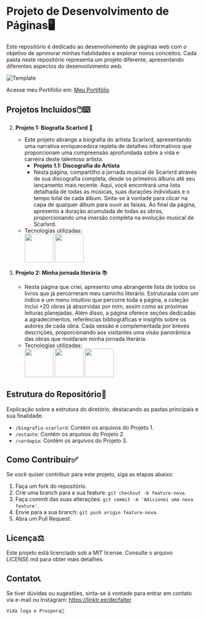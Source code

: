 # Projeto de Desenvolvimento de Páginas🖥️

Este repositório é dedicado ao desenvolvimento de páginas web com o objetivo de aprimorar minhas habilidades e explorar novos conceitos. Cada pasta neste repositório representa um projeto diferente, apresentando diferentes aspectos do desenvolvimento web.

![Template](https://i.imgur.com/ipIaQc7.png)

Acesse meu Portifólio em: [Meu Portifólio](https://repositorio-sigma-six.vercel.app/)

## Projetos Incluídos🖱️⌨️

2. **Projeto 1: Biografia Scarlxrd** 📝
   - Este projeto abrange a biografia do artista Scarlxrd, apresentando uma narrativa enriquecedora repleta de detalhes informativos que proporcionam uma compreensão aprofundada sobre a vida e carreira deste talentoso artista.
     - **Projeto 1.1: Discografia do Artista**
     - Nesta página, compartilho a jornada musical de Scarlxrd através de sua discografia completa, desde os primeiros álbuns até seu lançamento mais recente. Aqui, você encontrará uma lista detalhada de todas as músicas, suas durações individuais e o tempo total de cada álbum. Sinta-se à vontade para clicar na capa de qualquer álbum para ouvir as faixas. Ao final da página, apresento a duração acumulada de todas as obras, proporcionando uma imersão completa na evolução musical de Scarlxrd.
   - Tecnologias utilizadas: <br> 
      <img src="https://cdn.jsdelivr.net/gh/devicons/devicon@latest/icons/html5/html5-original-wordmark.svg" width="75px" /> <img src="https://cdn.jsdelivr.net/gh/devicons/devicon@latest/icons/css3/css3-original-wordmark.svg" width="75px"/>
          

3. **Projeto 2: Minha jornada literária** 📚
   - Nesta página que criei, apresento uma abrangente lista de todos os livros que já percorreram meu caminho literário. Estruturada com um índice e um menu intuitivo que percorre toda a página, a coleção inclui +20 obras já absorvidas por mim, assim como as próximas leituras planejadas. Além disso, a página oferece seções dedicadas a agradecimentos, referências bibliográficas e insights sobre os autores de cada obra. Cada sessão é complementada por breves descrições, proporcionando aos visitantes uma visão panorâmica das obras que moldaram minha jornada literária.
   - Tecnologias utilizadas: <br>
   <img src="https://cdn.jsdelivr.net/gh/devicons/devicon@latest/icons/html5/html5-original-wordmark.svg" width="75px" /> <img src="https://cdn.jsdelivr.net/gh/devicons/devicon@latest/icons/css3/css3-original-wordmark.svg" width="75px"/> <img src="https://cdn.jsdelivr.net/gh/devicons/devicon@latest/icons/javascript/javascript-original.svg" width="75px" />
          

## Estrutura do Repositório🧱

Explicação sobre a estrutura do diretório, destacando as pastas principais e sua finalidade.

- `/biografia-scarlxrd`: Contém os arquivos do Projeto 1.
- `/estante`: Contém os arquivos do Projeto 2.
- `/cardapio`: Contém os arquivos do Projeto 3.

## Como Contribuir✅

Se você quiser contribuir para este projeto, siga as etapas abaixo:

1. Faça um fork do repositório.
2. Crie uma branch para a sua feature: `git checkout -b feature-nova`.
3. Faça commit das suas alterações: `git commit -m 'Adicionei uma nova feature'`.
4. Envie para a sua branch: `git push origin feature-nova`.
5. Abra um Pull Request.
   
## Licença⚖️

Este projeto está licenciado sob a MIT license. Consulte o arquivo LICENSE.md para obter mais detalhes.

## Contato📞

Se tiver dúvidas ou sugestões, sinta-se à vontade para entrar em contato via e-mail ou Instagram: https://linktr.ee/decfalter

`Vida loga e Prospera🖖`
